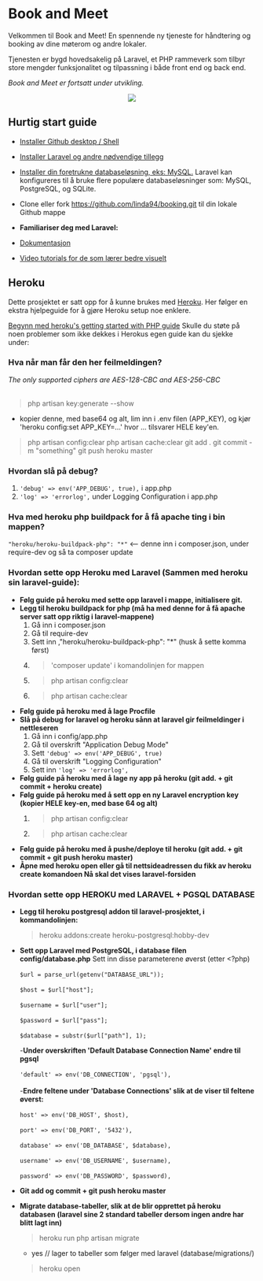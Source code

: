 # Book and Meet

Velkommen til Book and Meet! En spennende ny tjeneste for håndtering og booking av dine møterom og andre lokaler.

Tjenesten er bygd hovedsakelig på Laravel, et PHP rammeverk som tilbyr store mengder funksjonalitet og tilpassning i både front end og back end.

*Book and Meet er fortsatt under utvikling.*

<p align="center"><img src="https://laravel.com/assets/img/components/logo-laravel.svg"></p>


## Hurtig start guide

- [Installer Github desktop / Shell](https://desktop.github.com/)

- [Installer Laravel og andre nødvendige tillegg](https://laravel.com/docs/5.4/installation)

- [Installer din foretrukne databaseløsning, eks: MySQL.](https://www.mysql.com/products/workbench/) Laravel kan konfigureres til å bruke flere populære databaseløsninger som: MySQL, PostgreSQL, og SQLite.

- Clone eller fork https://github.com/linda94/booking.git til din lokale Github mappe

- **Familiariser deg med Laravel:**

- [Dokumentasjon](https://laravel.com/docs/5.4)

- [Video tutorials for de som lærer bedre visuelt](https://laracasts.com/series/laravel-from-scratch-2017)

## Heroku

Dette prosjektet er satt opp for å kunne brukes med [Heroku](https://www.heroku.com). Her følger en ekstra hjelpeguide for å gjøre Heroku setup noe enklere.

[Begynn med heroku's getting started with PHP guide](https://devcenter.heroku.com/articles/getting-started-with-php#introduction)
Skulle du støte på noen problemer som ikke dekkes i Herokus egen guide kan du sjekke under:

### Hva når man får den her feilmeldingen?
*The only supported ciphers are AES-128-CBC and AES-256-CBC*
<br/><br/>
> php artisan key:generate --show
- kopier denne, med base64 og alt, lim inn i .env filen (APP_KEY), og kjør 'heroku config:set APP_KEY=…' hvor ... tilsvarer HELE key'en.

> php artisan config:clear
> php artisan cache:clear
> git add .
> git commit -m "something"
> git push heroku master

### Hvordan slå på debug?

1. `'debug' => env('APP_DEBUG', true),` i app.php
1. `'log' => 'errorlog',` under Logging Configuration i app.php

### Hva med heroku php buildpack for å få apache ting i bin mappen?
`"heroku/heroku-buildpack-php": "*"`
<-- denne inn i composer.json, under require-dev og så ta composer update

### Hvordan sette opp **Heroku** med **Laravel** (Sammen med heroku sin laravel-guide):

- **Følg guide på heroku med sette opp laravel i mappe, initialisere git.**
- **Legg til heroku buildpack for php (må ha med denne for å få apache server satt opp riktig i laravel-mappene)**
	1. Gå inn i composer.json
	1. Gå til require-dev
	1. Sett inn ,"heroku/heroku-buildpack-php": "*"		(husk å sette komma først)
	1. > 'composer update' i komandolinjen for mappen
	1. > php artisan config:clear
	1. > php artisan cache:clear
- **Følg guide på heroku med å lage Procfile**
- **Slå på debug for laravel og heroku sånn at laravel gir feilmeldinger i nettleseren**
	1. Gå inn i config/app.php
	1. Gå til overskrift "Application Debug Mode"
	1. Sett `'debug' => env('APP_DEBUG', true)`
	1. Gå til overskrift "Logging Configuration"
	1. Sett inn `'log' => 'errorlog',`
- **Følg guide på heroku med å lage ny app på heroku (git add. + git commit + heroku create)**
- **Følg guide på heroku med å sett opp en ny Laravel encryption key (kopier HELE key-en, med base 64 og alt)**
	1. > php artisan config:clear
	1. > php artisan cache:clear
- **Følg guide på heroku med å pushe/deploye til heroku (git add. + git commit + git push heroku master)**
- **Åpne med heroku open eller gå til nettsideadressen du fikk av heroku create komandoen
	Nå skal det vises laravel-forsiden**


### Hvordan sette opp HEROKU med LARAVEL + PGSQL DATABASE

- **Legg til heroku postgresql addon til laravel-prosjektet, i kommandolinjen:**
	> heroku addons:create heroku-postgresql:hobby-dev
- **Sett opp Laravel med PostgreSQL, i database filen config/database.php**
	Sett inn disse parameterene øverst (etter <?php)
   <br/><br/>
   `$url = parse_url(getenv("DATABASE_URL"));`
   <br/><br/>
   `$host = $url["host"];`
   <br/><br/>
   `$username = $url["user"];`
   <br/><br/>
   `$password = $url["pass"];`
   <br/><br/>
   `$database = substr($url["path"], 1);`

	-**Under overskriften 'Default Database Connection Name' endre til pgsql**
	<br/><br/>
		`'default' => env('DB_CONNECTION', 'pgsql'),`
		<br/><br/>
	-**Endre feltene under 'Database Connections' slik at de viser til feltene øverst:**
	<br/><br/>
		`host' => env('DB_HOST', $host),`
		<br/><br/>
		`port' => env('DB_PORT', '5432'),`
		<br/><br/>
		`database' => env('DB_DATABASE', $database),`
		<br/><br/>
		`username' => env('DB_USERNAME', $username),`
		<br/><br/>
		`password' => env('DB_PASSWORD', $password),`

- **Git add og commit + git push heroku master**
- **Migrate database-tabeller, slik at de blir opprettet på heroku databasen (laravel sine 2 standard tabeller dersom ingen andre har blitt lagt inn)**
	> heroku run php artisan migrate

	- yes // lager to tabeller som følger med laravel (database/migrations/)

	> heroku open
